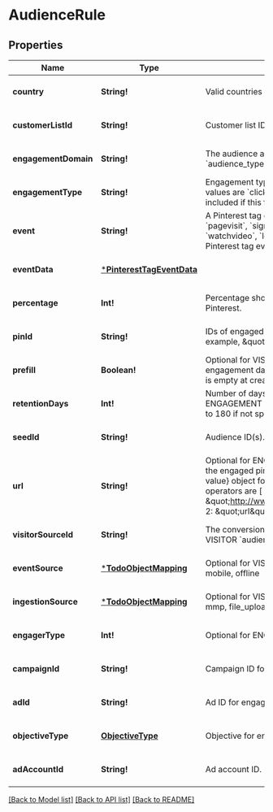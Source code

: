 # AudienceRule

## Properties
Name | Type | Description | Notes
------------ | ------------- | ------------- | -------------
**country** | **String!** | Valid countries include: \&quot;US\&quot;, \&quot;CA\&quot;, and \&quot;GB\&quot;. | [optional] [default to null]
**customerListId** | **String!** | Customer list ID. For CUSTOMER_LIST &#x60;audience_type&#x60;. | [optional] [default to null]
**engagementDomain** | **String!** | The audience account&#39;s verified domain. **Required** for ENGAGEMENT &#x60;audience_type&#x60;. | [optional] [default to null]
**engagementType** | **String!** | Engagement type enum. Optional for ENGAGEMENT &#x60;audience_type&#x60;. Supported values are &#x60;click&#x60;, &#x60;save&#x60;, &#x60;closeup&#x60;, &#x60;comment&#x60; and &#x60;like&#x60;. All engagements are included if this field is not set.  | [optional] [default to null]
**event** | **String!** | A Pinterest tag event. Optional for VISITOR &#x60;audience_type&#x60;. Possible values are &#x60;pagevisit&#x60;, &#x60;signup&#x60;, &#x60;checkout&#x60;, &#x60;viewcategory&#x60;, &#x60;search&#x60;, &#x60;addtocart&#x60;, &#x60;watchvideo&#x60;, &#x60;lead&#x60;, and &#x60;custom&#x60;. This field also accepts a partner-defined Pinterest tag event. | [optional] [default to null]
**eventData** | [***PinterestTagEventData**](PinterestTagEventData.md) |  | [optional] [default to null]
**percentage** | **Int!** | Percentage should be 1-10. The targeted audience should be this % size across Pinterest. | [optional] [default to null]
**pinId** | **String!** | IDs of engaged organic pins. Optional for ENGAGEMENT &#x60;audience_type&#x60;. For example, \&quot;pin_id:\&quot;: [\&quot;34567\&quot;] | [optional] [default to null]
**prefill** | **Boolean!** | Optional for VISITOR &#x60;audience_type&#x60;. If &#x60;true&#x60;, the specified rule on existing engagement data is applied to pre-populate the audience. If &#x60;false&#x60;, the audience is empty at creation time. The default is &#x60;true&#x60;. | [optional] [default to null]
**retentionDays** | **Int!** | Number of days a Pinterest user remains in the audience. Optional for ENGAGEMENT and VISITOR &#x60;audience_type&#x60;. Accepted range is 1-540. Defaults to 180 if not specified. | [optional] [default to null]
**seedId** | **String!** | Audience ID(s). For ACTALIKE &#x60;audience_type&#x60;.  | [optional] [default to null]
**url** | **String!** | Optional for ENGAGEMENT or VISITOR &#x60;audience_type&#x60;. For ENGAGEMENT, it is the engaged pin&#39;s URL. For VISITOR, you can use it as a string or a {operator: value} object for filtering visitors based on conversion tag event URLs. Supported operators are [ &#x3D;, !&#x3D;, contains, not_contains].&lt;br&gt;Example 1:  \&quot;url\&quot;: \&quot;http://www.myonlinestore123.com/view_item/shoe\&quot;&lt;br&gt;Example 2: \&quot;url\&quot;: {\&quot;contains\&quot;: \&quot;/view_item/shoe\&quot;} | [optional] [default to null]
**visitorSourceId** | **String!** | The conversion tag ID, or the Pinterest tag ID, that you use on your website. For VISITOR &#x60;audience_type&#x60;. | [optional] [default to null]
**eventSource** | [***TodoObjectMapping**](.md) | Optional for VISITOR. You can use it as a {&#39;&#x3D;&#39;: [value]}. Supported values are: web, mobile, offline | [optional] [default to null]
**ingestionSource** | [***TodoObjectMapping**](.md) | Optional for VISITOR. You can use it as a {&#39;&#x3D;&#39;: [value]}. Supported values are: tag, mmp, file_upload, conversions_api | [optional] [default to null]
**engagerType** | **Int!** | Optional for ENGAGEMENT. Engager type value should be 1-2. | [optional] [default to null]
**campaignId** | **String!** | Campaign ID for engagement audience filter. | [optional] [default to null]
**adId** | **String!** | Ad ID for engagement audience filter. | [optional] [default to null]
**objectiveType** | [**ObjectiveType**](ObjectiveType.md) | Objective for engagement audience filter. | [optional] [default to null]
**adAccountId** | **String!** | Ad account ID. | [optional] [default to null]

[[Back to Model list]](../README.md#documentation-for-models) [[Back to API list]](../README.md#documentation-for-api-endpoints) [[Back to README]](../README.md)


